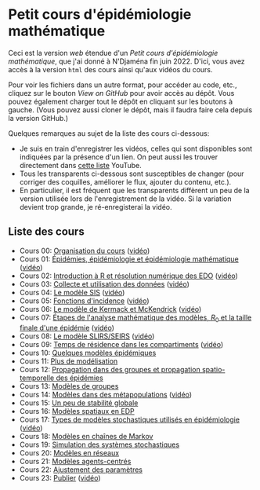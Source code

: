 # Petit cours d'épidémiologie mathématique

Ceci est la version *web* étendue d'un *Petit cours d'épidémiologie mathématique*, que j'ai donné à N'Djaména fin juin 2022. D'ici, vous avez accès à la version `html` des cours ainsi qu'aux vidéos du cours. 

Pour voir les fichiers dans un autre format, pour accéder au code, etc., cliquez sur le bouton *View on GitHub* pour avoir accès au dépôt. Vous pouvez également charger tout le dépôt en cliquant sur les boutons à gauche. (Vous pouvez aussi cloner le dépôt, mais il faudra faire cela depuis la version GitHub.)

Quelques remarques au sujet de la liste des cours ci-dessous:
- Je suis en train d'enregistrer les vidéos, celles qui sont disponibles sont indiquées par la présence d'un lien. On peut aussi les trouver directement dans [cette liste](https://youtube.com/playlist?list=PLfRaznSpWo2sxYq-sjX8p7AThI9OkFrji) YouTube.
- Tous les transparents ci-dessous sont susceptibles de changer (pour corriger des coquilles, améliorer le flux, ajouter du contenu, etc.). 
- En particulier, il est fréquent que les transparents diffèrent un peu de la version utilisée lors de l'enregistrement de la vidéo. Si la variation devient trop grande, je ré-enregisterai la vidéo. 


## Liste des cours


- Cours 00: [Organisation du cours](cours-00-organisation.html) ([vidéo](https://youtu.be/nz6QfTPdOoE))
- Cours 01: [Épidémies, épidémiologie et épidémiologie mathématique](cours-01-introduction.html) ([vidéo](https://youtu.be/EXndll66wOk))
- Cours 02: [Introduction à R et résolution numérique des EDO](cours-02-intro-R-EDO.html) ([vidéo](https://youtu.be/MdvboD80RAY))
- Cours 03: [Collecte et utilisation des données](cours-03-donnees.html) ([vidéo](https://youtu.be/O8eK_44s6HQ))
- Cours 04: [Le modèle SIS](cours-04-modele-SIS.html) ([vidéo](https://youtu.be/_BeVY1uapIw))
- Cours 05: [Fonctions d'incidence](cours-05-fonctions-incidence.html) ([vidéo](https://youtu.be/4QtDqjszoQQ))
- Cours 06: [Le modèle de Kermack et McKendrick](cours-06-modele-KMK.html) ([vidéo](https://youtu.be/87YdudDzy_8))
- Cours 07: [Étapes de l'analyse mathématique des modèles, $R_0$ et la taille finale d'une épidémie](cours-07-etapes-R0-final-size.html) ([vidéo](https://youtu.be/UVCqVQS1jeI))
- Cours 08: [Le modèle SLIRS/SEIRS](cours-08-modele-SLIRS.html) ([vidéo](https://youtu.be/acaPuzSNEU8))
- Cours 09: [Temps de résidence dans les compartiments](cours-09-temps-de-residence.html) ([vidéo](https://youtu.be/47H3z0hAaE8))
- Cours 10: [Quelques modèles épidémiques](cours-10-modeles-epidemiques.html)
- Cours 11: [Plus de modélisation](cours-11-plus-de-modelisation.html) 
- Cours 12: [Propagation dans des groupes et propagation spatio-temporelle des épidémies](cours-10-heterogeneite-groupe-et-spatiale.html)
- Cours 13: [Modèles de groupes](cours-13-modeles-groupes.html)
- Cours 14: [Modèles dans des métapopulations](cours-14-modeles-metapopulation.html) ([vidéo](https://youtu.be/8SPp7I6UHfk))
- Cours 15: [Un peu de stabilité globale](cours-15-SAG.html)
- Cours 16: [Modèles spatiaux en EDP](cours-16-modeles-EDP.html)
- Cours 17: [Types de modèles stochastiques utilisés en épidémiologie](cours-17-stochasticite.html) ([vidéo](https://youtu.be/ZPBZN-9x9Yo))
- Cours 18: [Modèles en chaînes de Markov](cours-18-modeles-MC.html)
- Cours 19: [Simulation des systèmes stochastiques](cours-19-simulation-stochastique.html)
- Cours 20: [Modèles en réseaux](cours-20-modeles-reseaux.html)
- Cours 21: [Modèles agents-centrés](cours-21-modeles-agents.html)
- Cours 22: [Ajustement des paramètres](cours-22-ajustement-parametres.html) 
- Cours 23: [Publier](cours-23-publier.html) ([vidéo](https://youtu.be/XTQ__r-s3WQ))


<!--- Image credit: Malaria parasite entering a red blood cell. https://flic.kr/p/V8qaYt. National Institute of Allergy and Infectious Diseases, NIH. CC BY NC 2.0 --->
